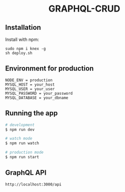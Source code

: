 # <div align="center">GRAPHQL-CRUD<div>

## Installation

Install with npm:

```
sudo npm i knex -g
sh deploy.sh
```

## Environment for production

```
NODE_ENV = production
MYSQL_HOST = your_host
MYSQL_USER = your_user
MYSQL_PASSWORD = your_password
MYSQL_DATABASE = your_dbname
```

## Running the app

```bash
# development
$ npm run dev

# watch mode
$ npm run watch

# production mode
$ npm run start
```

## GraphQL API

`http://localhost:3000/api`
